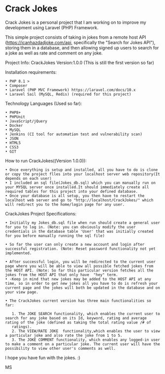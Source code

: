 # Crack Jokes

Crack Jokes is a personal project that I am working on to improve my development using Laravel (PHP) Framework.

This simple project consists of taking in jokes from a remote host API (https://icanhazdadjoke.com/api, specifically the "Search for Jokes API"), storing them in a database, and then allowing  signed up users to search for a joke as well as rate and comment on any joke. 

Project Info: CrackJokes Version:1.0.0 (This is still the first version so far)

Installation requirements:
 
    • PHP 8.1 >
    • Composer
    • Laravel (PHP MVC Framework) https://laravel.com/docs/10.x
    • Laravel Sail (MySQL, Redis) (required for this project)
      
Technology Languages (Used so far):
      
    • PHP8+
    • PHPUnit
    • JavaScript/jQuery
    • Docker
    • MySQL
    • Jenkins (CI tool for automation test and vulnerability scan)
    • JSON
    • HTML5
    • CSS3
    • GIT


How to run CrackJokes((Version 1.0.0)):

    • Once everything is setup and installed, all you have to do is clone or copy the project flles into your localhost server web repository(It depends on each user)
    • I included an sql file(Jokes_db.sql) which you can manually run on your MYSQL server once installed.It should immediately create all required tables for this project into your defined database. 
    • Once your database is all setup, you then have to restart the localhost web server and go to "http://localhost/CrackJokes/" which will redirect you to the home/login page for any user.

CrackJokes Project Specifications:
 
    • Initially my Jokes_db.sql file when run should create a general user for you to log in. (Note: you can obviously modify the user credentials in the database table 'User' that was initially created for you before manually running the sql file) 
      
    • So far the user can only create a new account and login after successful registration. (Note: Reset password functionality not yet implemented. 
      
    • After successful login, you will be redirected to the current user page where you will be able to view all possible fetched jokes from the HOST API. (Note: So far this particular version fetches all the jokes from the HOST API that only have  "hey" term.
    • -Keep in mind that new jokes may be added to the HOST API at any time, so in order to get new jokes all you have to do is refresh your current page and the jokes will both be updated in the database and on your view page. 
      
    • The CrackJokes current version has three main functionalities so far:

       1. The JOKE SEARCH functionality, which enables the current user to search for any joke based on its Id, keyword, rating and average rating of the joke (defined as taking the total rating value /# of
       ratings). 
       2. The VIEW/RATE JOKE  functionality,which enables the user to view a particular joke and also rate the joke from 1 to 5.
       3. The JOKE COMMENT functionality, which enables any logged-in user to make a comment on a particular joke. The current user will have the possibility to view other user's comments as well.

I hope you have fun with the jokes. :)

MS




